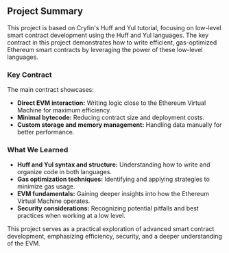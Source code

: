 ## Project Summary

This project is based on Cryfin's Huff and Yul tutorial, focusing on low-level smart contract development using the Huff and Yul languages. The key contract in this project demonstrates how to write efficient, gas-optimized Ethereum smart contracts by leveraging the power of these low-level languages.

### Key Contract

The main contract showcases:
- **Direct EVM interaction:** Writing logic close to the Ethereum Virtual Machine for maximum efficiency.
- **Minimal bytecode:** Reducing contract size and deployment costs.
- **Custom storage and memory management:** Handling data manually for better performance.

### What We Learned

- **Huff and Yul syntax and structure:** Understanding how to write and organize code in both languages.
- **Gas optimization techniques:** Identifying and applying strategies to minimize gas usage.
- **EVM fundamentals:** Gaining deeper insights into how the Ethereum Virtual Machine operates.
- **Security considerations:** Recognizing potential pitfalls and best practices when working at a low level.

This project serves as a practical exploration of advanced smart contract development, emphasizing efficiency, security, and a deeper understanding of the EVM.